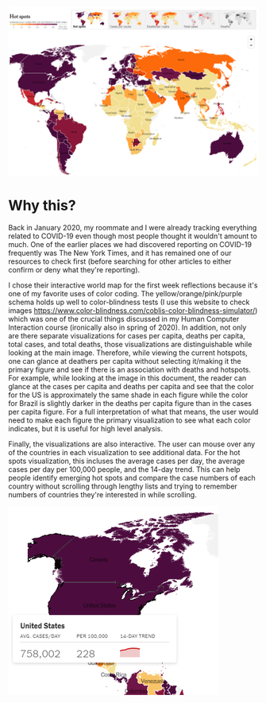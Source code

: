![NYT COVID-19 global visualizations](https://github.com/allyziemage/reflections/blob/master/nytimes_covid.PNG "COVID-19 Hotspots from The New York Times")
# Why this?
Back in January 2020, my roommate and I were already tracking everything related to COVID-19 even though most people thought it wouldn't amount to much. One of the earlier places we had discovered reporting on COVID-19 frequently was The New York Times, and it has remained one of our resources to check first (before searching for other articles to either confirm or deny what they're reporting).

I chose their interactive world map for the first week reflections because it's one of my favorite uses of color coding. The yellow/orange/pink/purple schema holds up well to color-blindness tests (I use this website to check images https://www.color-blindness.com/coblis-color-blindness-simulator/) which was one of the crucial things discussed in my Human Computer Interaction course (ironically also in spring of 2020). In addition, not only are there separate visualizations for cases per capita, deaths per capita, total cases, and total deaths, those visualizations are distinguishable while looking at the main image. Therefore, while viewing the current hotspots, one can glance at deathers per capita without selecting it/making it the primary figure and see if there is an association with deaths and hotspots. For example, while looking at the image in this document, the reader can glance at the cases per capita and deaths per capita and see that the color for the US is approximately the same shade in each figure while the color for Brazil is slightly darker in the deaths per capita figure than in the cases per capita figure. For a full interpretation of what that means, the user would need to make each figure the primary visualization to see what each color indicates, but it is useful for high level analysis. 

Finally, the visualizations are also interactive. The user can mouse over any of the countries in each visualization to see additional data. For the hot spots visualization, this incluses the average cases per day, the average cases per day per 100,000 people, and the 14-day trend. This can help people identify emerging hot spots and compare the case numbers of each country without scrolling through lengthy lists and trying to remember numbers of countries they're interested in while scrolling. 

![Scroll over hot-spot data of the US from NYT](https://github.com/allyziemage/reflections/blob/master/nytimes_us_hotspot.png "US hot spot data from The New York Times")